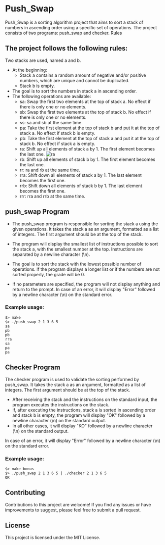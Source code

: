 # Push_Swap

Push_Swap is a sorting algorithm project that aims to sort a stack of numbers in ascending order using a specific set of operations. The project consists of two programs: push_swap and checker.
Rules

## The project follows the following rules:
Two stacks are used, named a and b.
- At the beginning:
	- Stack a contains a random amount of negative and/or positive numbers, which are unique and cannot be duplicated.
	- Stack b is empty.
- The goal is to sort the numbers in stack a in ascending order.
- The following operations are available:
	- sa: Swap the first two elements at the top of stack a. No effect if there is only one or no elements.
	- sb: Swap the first two elements at the top of stack b. No effect if there is only one or no elements.
	- ss: sa and sb at the same time.
	- pa: Take the first element at the top of stack b and put it at the top of stack a. No effect if stack b is empty.
	- pb: Take the first element at the top of stack a and put it at the top of stack b. No effect if stack a is empty.
	- ra: Shift up all elements of stack a by 1. The first element becomes the last one.
![ra](https://github.com/Mushigarou/push_swap/assets/115739322/01f01932-b8dd-498e-83e9-638466f6921e)
	- rb: Shift up all elements of stack b by 1. The first element becomes the last one.
	- rr: ra and rb at the same time.
	- rra: Shift down all elements of stack a by 1. The last element becomes the first one.
	- rrb: Shift down all elements of stack b by 1. The last element becomes the first one.
	- rrr: rra and rrb at the same time.

## push_swap Program

- The push_swap program is responsible for sorting the stack a using the given operations. It takes the stack a as an argument, formatted as a list of integers. The first argument should be at the top of the stack.

- The program will display the smallest list of instructions possible to sort the stack a, with the smallest number at the top. Instructions are separated by a newline character (\n).

- The goal is to sort the stack with the lowest possible number of operations. If the program displays a longer list or if the numbers are not sorted properly, the grade will be 0.

- If no parameters are specified, the program will not display anything and return to the prompt. In case of an error, it will display "Error" followed by a newline character (\n) on the standard error.

### Example usage:
```
$> make
$> ./push_swap 2 1 3 6 5
sa
pb
pb
rra
sa
pa
pa
```

## Checker Program

The checker program is used to validate the sorting performed by push_swap. It takes the stack a as an argument, formatted as a list of integers. The first argument should be at the top of the stack.

- After receiving the stack and the instructions on the standard input, the program executes the instructions on the stack.
- If, after executing the instructions, stack a is sorted in ascending order and stack b is empty, the program will display "OK" followed by a newline character (\n) on the standard output.
- In all other cases, it will display "KO" followed by a newline character (\n) on the standard output.

In case of an error, it will display "Error" followed by a newline character (\n) on the standard error.

### Example usage:
```
$> make bonus
$> ./push_swap 2 1 3 6 5 | ./checker 2 1 3 6 5
OK
```

## Contributing

Contributions to this project are welcome! If you find any issues or have improvements to suggest, please feel free to submit a pull request.
## License

This project is licensed under the MIT License.
